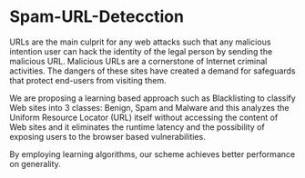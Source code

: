# Spam-URL-Detecction
URLs are the main culprit for any web attacks such that any malicious intention
user can hack the identity of the legal person by sending the malicious URL.
Malicious URLs are a cornerstone of Internet criminal activities. The dangers of
these sites have created a demand for safeguards that protect end-users from
visiting them.

We are proposing a learning based approach such as Blacklisting to classify
Web sites into 3 classes: Benign, Spam and Malware and this analyzes the
Uniform Resource Locator (URL) itself without accessing the content of Web
sites and it eliminates the runtime latency and the possibility of exposing users
to the browser based vulnerabilities.

By employing learning algorithms, our scheme achieves better performance on
generality.
